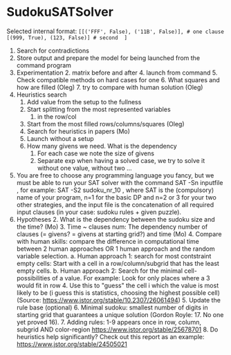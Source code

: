 # SudokuSATSolver
Selected internal format:
`[[('FFF', False), ('11B', False)], # one clause
[(999, True), (123, False)] # second 
]`
1. Search for contradictions
2. Store output and prepare the model for being launched from the command program
3. Experimentation
      2. matrix before and after
      4. launch from command 
      5. Check compatible methods on hard cases for one
      6. What squares and how are filled (Oleg)
      7. try to compare with human solution (Oleg)
4. Heuristics search
      1. Add value from the setup to the fullness
      2. Start splitting from the most represented variables 
         1. in the row/col
      3. Start from the most filled rows/columns/squares (Oleg)
      4. Search for heuristics in papers (Mo)
      5. Launch without a setup
      6. How many givens we need. What is the dependency
         1. For each case we note the size of givens
         2. Separate exp when having a solved case, we try to solve it without one value, without two ...
5. You are free to choose any programming language you fancy, but we must be able to run your SAT solver with the command SAT -Sn inputfile , for example: SAT -S2 sudoku_nr_10 , where SAT is the (compulsory) name of your program, n=1 for the basic DP and n=2 or 3 for your two other strategies, and the input file is the concatenation of all required input clauses (in your case: sudoku rules + given puzzle). 
6. Hypotheses
      2. What is the dependency between the sudoku size and the time? (Mo)
      3. Time ~ clauses num: The dependency number of clauses (= givens? = givens at starting grid?) and time (Mo)
      4. Compare with human skills: compare the difference in computational time between 2 human approaches OR 1 human approach and the random variable selection. 
         a. Human approach 1: search for most contstraint empty cells: Start with a cell in a row/column/subgrid that has the least empty cells. 
         b. Human approach 2: Search for the minimal cell-possibilities of a value. For example: Look for only places where a 3 would fit in row 4. Use this to "guess" the cell i which the value is most likely to be (i guess this is statistics, choosing the highest possible cell) (Source: https://www.jstor.org/stable/10.2307/26061494)
      5. Update the rule base (optional)
      6. Minimal sudoku: smallest number of digits in starting grid that guarantees a unique solution (Gordon Royle: 17. No one yet proved 16). 
      7. Adding rules: 1-9 appears once in row, column, subgrid AND color-region https://www.jstor.org/stable/25678701
      8. Do heuristics help significantly?
      Check out this report as an example:
         https://www.jstor.org/stable/24505021 